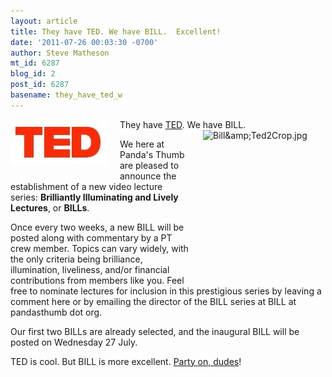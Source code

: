 ```yaml
---
layout: article
title: They have TED. We have BILL.  Excellent!
date: '2011-07-26 00:03:30 -0700'
author: Steve Matheson
mt_id: 6287
blog_id: 2
post_id: 6287
basename: they_have_ted_w
---
```

<img src="/uploads/2011/TED.jpg" alt="TED.jpg" width="155" height="74" style="float: left; margin: 0 20px 20px 0;" class="mt-image-left" />They have [TED](http://www.ted.com/). We have BILL.<img src="http://pandasthumb.org/Bill%26Ted2Crop.jpg" alt="Bill&amp;amp;Ted2Crop.jpg" width="196" height="221" style="float: right; margin: 0 0 20px 20px;" class="mt-image-right" />

We here at Panda's Thumb are pleased to announce the establishment of a new video lecture series: **Brilliantly Illuminating and Lively Lectures**, or **BILLs**.

Once every two weeks, a new BILL will be posted along with commentary by a PT crew member. Topics can vary widely, with the only criteria being brilliance, illumination, liveliness, and/or financial contributions from members like you. Feel free to nominate lectures for inclusion in this prestigious series by leaving a comment here or by emailing the director of the BILL series at BILL at pandasthumb dot org.

Our first two BILLs are already selected, and the inaugural BILL will be posted on Wednesday 27 July.

TED is cool. But BILL is more excellent. [Party on, dudes](http://www.imdb.com/title/tt0096928/quotes)!

